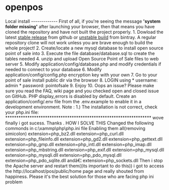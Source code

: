 # openpos
Local install -------------  First of all, if you're seeing the message **'system folder missing'** after launching your browser, then that means you have cloned the repository and have not built the project properly.  1. Dowload the latest [stable release](https://github.com/opensourcepos/opensourcepos/releases) from github or [unstable build](https://bintray.com/jekkos/opensourcepos/opensourcepos/view/files?sort=updated&amp;order=asc#files) from bintray. A regular repository clone will not work unless you are brave enough to build the whole project! 2. Create/locate a new mysql database to install open source point of sale into 3. Execute the file database/database.sql to create the tables needed 4. unzip and upload Open Source Point of Sale files to web server 5. Modify application/config/database.php and modify credentials if needed to connect to your database 6. Modify application/config/config.php encryption key with your own 7. Go to your point of sale install public dir via the browser 8. LOGIN using   * username: admin    * password: pointofsale 9. Enjoy 10. Oops an issue? Please make sure you read the FAQ, wiki page and you checked open and closed issue on GitHub. PHP display_errors is disabled by default. Create an application/config/.env file from the .env.example to enable it in a development environment.    Note :     1.) The installation is not correct, check your php.ini file:   ******************************************************************      wove finally i got sucess. Thanks . HOW I SOLVE THIS  Changed the following commonds in c:\xammp\php\php.ini file Enabling them all(removing simicolon) extension=php_bz2.dll extension=php_curl.dll extension=php_fileinfo.dll extension=php_gd2.dll extension=php_gettext.dll extension=php_gmp.dll extension=php_intl.dll extension=php_imap.dll extension=php_mbstring.dll extension=php_exif.dll extension=php_mysql.dll extension=php_mysqli.dll extension=php_pdo_mysql.dll extension=php_pdo_sqlite.dll andâ€¦ extension=php_sockets.dll Then i stop the Apache server and restart them((its important to do this)) i got to access the http://localhost/pos/public/home page and really shouted from happiness. Please it's the best solution for those who are facing php ini problem

